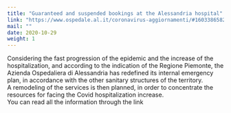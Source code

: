 ```yaml
---
title: "Guaranteed and suspended bookings at the Alessandria hospital"
link: "https://www.ospedale.al.it/coronavirus-aggiornamenti/#1603386582230-0318c844-fcfc"
mail: ""
date: 2020-10-29
weight: 1
---
```


Considering the fast progression of the epidemic and the increase of the hospitalization, and according to the indication of the Regione Piemonte, the Azienda Ospedaliera di Alessandria has redefined its internal emergency plan, in accordance with the other sanitary structures of the territory.  
A remodeling of the services is then planned, in order to concentrate the resources for facing the Covid hospitalization increase.  
You can read all the information through the link
